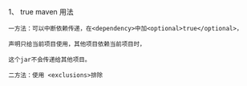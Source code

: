   1、 <optional>true</optional> maven 用法  
	
	一方法：可以中断依赖传递，在<dependency>中加<optional>true</optional>，
	
	声明只给当前项目使用，其他项目依赖当前项目时，
	
	这个jar不会传递给其他项目。
	
	二方法：使用 <exclusions>排除